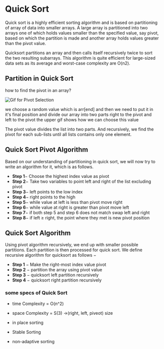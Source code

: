 # Quick Sort

Quick sort is a highly efficient sorting algorithm and is based on partitioning of array of data into smaller arrays. A large array is partitioned into two arrays one of which holds values smaller than the specified value, say pivot, based on which the partition is made and another array holds values greater than the pivot value.

Quicksort partitions an array and then calls itself recursively twice to sort the two resulting subarrays.
This algorithm is quite efficient for large-sized data sets as its average and worst-case complexity are O(n2).

## Partition in Quick Sort

how to find the pivot in an array?

![Gif for  Pivot Selection](https://www.tutorialspoint.com/data_structures_algorithms/images/quick_sort_partition_animation.gif)

we choose a random value which is arr[end] and then we need to put it in it's final position and divide our array into two parts right to the pivot and left to the pivot the upper gif shows how we can choose this value

The pivot value divides the list into two parts. And recursively, we find the pivot for each sub-lists until all lists contains only one element.

## Quick Sort Pivot Algorithm

Based on our understanding of partitioning in quick sort, we will now try to write an algorithm for it, which is as follows.

- **Step 1**− Choose the highest index value as pivot
- **Step 2**− Take two variables to point left and right of the list excluding pivot
- **Step 3**− left points to the low index
- **Step 4**− right points to the high
- **Step 5**− while value at left is less than pivot move right
- **Step 6**− while value at right is greater than pivot move left
- **Step 7**− if both step 5 and step 6 does not match swap left and right
- **Step 8**− if left ≥ right, the point where they met is new pivot position

## Quick Sort Algorithm

Using pivot algorithm recursively, we end up with smaller possible partitions. Each partition is then processed for quick sort. We define recursive algorithm for quicksort as follows −

- **Step 1** − Make the right-most index value pivot
- **Step 2** − partition the array using pivot value
- **Step 3** − quicksort left partition recursively
- **Step 4** − quicksort right partition recursively

### some specs of Quick Sort

- time Complexity = O(n^2)
- space Complexity = S(3) ->(right, left, piveot) size

- in place sorting
- Stable Sorting
- non-adaptive sorting
